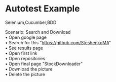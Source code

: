 # Autotest Example       

Selenium,Cucumber,BDD     
	
Scenario:  Search and Download	      	   	
   • Open google page	   
   • Search for this "https://github.com/SteshenkoMA"	    
   • See results page	   
   • Open first link	   
   • Open repositories		    
   • Open final page "StockDownloader"	   
   • Download the picture	  
   • Delete the picture	  

